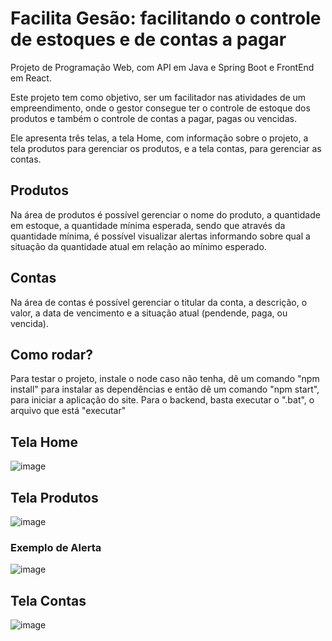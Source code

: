 # Facilita Gesão: facilitando o controle de estoques e de contas a pagar
Projeto de Programação Web, com API em Java e Spring Boot e FrontEnd em React.

Este projeto tem como objetivo, ser um facilitador nas atividades de um empreendimento, onde o gestor consegue ter o controle de estoque dos produtos e também o controle de contas a pagar, pagas ou vencidas.

Ele apresenta três telas, a tela Home, com informação sobre o projeto, a tela produtos para gerenciar os produtos, e a tela contas, para gerenciar as contas.

## Produtos
Na área de produtos é possível gerenciar o nome do produto, a quantidade em estoque, a quantidade mínima esperada, sendo que através da quantidade mínima, é possível visualizar alertas informando sobre qual a situação da quantidade atual em relação ao mínimo esperado.

## Contas
Na área de contas é possível gerenciar o titular da conta, a descrição, o valor, a data de vencimento e a situação atual (pendende, paga, ou vencida).

## Como rodar?
Para testar o projeto, instale o node caso não tenha, dê um comando "npm install" para instalar as dependências e então dê um comando "npm start", para iniciar a aplicação do site. Para o backend, basta executar o ".bat", o arquivo que está "executar"

## Tela Home
![image](https://github.com/user-attachments/assets/b129400e-0b1f-40d0-8ea8-dcd242c434d2)

## Tela Produtos
![image](https://github.com/user-attachments/assets/6f357326-98a0-45f9-a38e-c12bb13e6d07)
### Exemplo de Alerta
![image](https://github.com/user-attachments/assets/b1ac9689-68ff-4051-a22d-2ff52f1d2940)


## Tela Contas
![image](https://github.com/user-attachments/assets/aaa5073f-927b-4dc6-b1c6-09160f865917)



